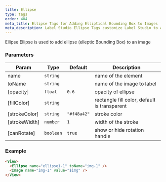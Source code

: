 ```yaml
---
title: Ellipse
type: tags
order: 404
meta_title: Ellipse Tags for Adding Elliptical Bounding Box to Images
meta_description: Label Studio Ellipse Tags customize Label Studio to add elliptical bounding boxes to images for machine learning and data science projects.
---
```


Ellipse
Ellipse is used to add ellipse (elleptic Bounding Box) to an image

### Parameters

| Param | Type | Default | Description |
| --- | --- | --- | --- |
| name | <code>string</code> |  | name of the element |
| toName | <code>string</code> |  | name of the image to label |
| [opacity] | <code>float</code> | <code>0.6</code> | opacity of ellipse |
| [fillColor] | <code>string</code> |  | rectangle fill color, default is transparent |
| [strokeColor] | <code>string</code> | <code>&quot;#f48a42&quot;</code> | stroke color |
| [strokeWidth] | <code>number</code> | <code>1</code> | width of the stroke |
| [canRotate] | <code>boolean</code> | <code>true</code> | show or hide rotation handle |

### Example
```html
<View>
  <Ellipse name="ellipse1-1" toName="img-1" />
  <Image name="img-1" value="$img" />
</View>
```
